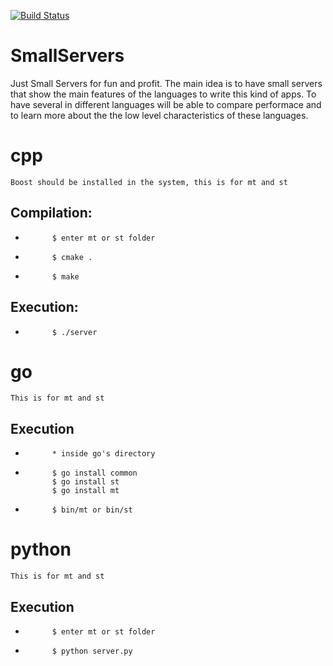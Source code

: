 
[![Build Status](https://travis-ci.org/lalanne/SmallServers.svg?branch=develop)](https://travis-ci.org/lalanne/SmallServers)

# SmallServers
Just Small Servers for fun  and profit. 
The main idea is to have small servers that show the main features of the languages to write this kind 
of apps. To have several in different languages will be able to compare performace and to learn more about 
the the low level characteristics of these languages.

# cpp
    Boost should be installed in the system, this is for mt and st
##     Compilation:
*           $ enter mt or st folder
*           $ cmake .
*           $ make

##     Execution:
*           $ ./server

# go
    This is for mt and st
##     Execution
*           * inside go's directory
*           $ go install common
            $ go install st
            $ go install mt
*           $ bin/mt or bin/st

# python
    This is for mt and st
##     Execution
*           $ enter mt or st folder
*           $ python server.py

